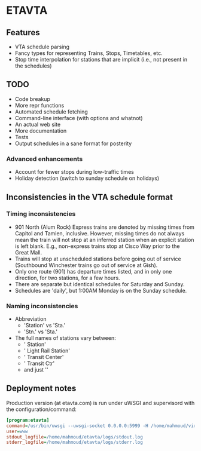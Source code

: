 # ETAVTA

## Features
* VTA schedule parsing
* Fancy types for representing Trains, Stops, Timetables, etc.
* Stop time interpolation for stations that are implicit (i.e., not
  present in the schedules)

## TODO
* Code breakup
* More repr functions
* Automated schedule fetching
* Command-line interface (with options and whatnot)
* An actual web site
* More documentation
* Tests
* Output schedules in a sane format for posterity

### Advanced enhancements
* Account for fewer stops during low-traffic times
* Holiday detection (switch to sunday schedule on holidays)

## Inconsistencies in the VTA schedule format

### Timing inconsistencies
* 901 North (Alum Rock) Express trains are denoted by missing times from Capitol and Tamien, inclusive.
  However, missing times do not always mean the train will not stop at an inferred station when
  an explicit station is left blank. E.g., non-express trains stop at Cisco Way prior to the Great Mall.
* Trains will stop at unscheduled stations before going out of service (Southbound Winchester trains
  go out of service at Gish).
* Only one route (901) has departure times listed, and in only one direction,
  for two stations, for a few hours.
* There are separate but identical schedules for Saturday and Sunday.
* Schedules are 'daily', but 1:00AM Monday is on the Sunday schedule.

### Naming inconsistencies
* Abbreviation
   * 'Station' vs 'Sta.'
   * 'Stn.' vs 'Sta.'
* The full names of stations vary between:
   * '<station name> Station'
   * '<station name> Light Rail Station'
   * '<station name> Transit Center'
   * '<station name> Transit Ctr'
   * and just '<station name>'

## Deployment notes

Production version (at etavta.com) is run under uWSGI and supervisord with the configuration/command:

```ini
[program:etavta]
command=/usr/bin/uwsgi --uwsgi-socket 0.0.0.0:5999 -H /home/mahmoud/virtualenvs/etavta --python-path /home/mahmoud/etavta/ --module wsgi --callable application --threads 16 -t 60 -M --need-app --die-on-term
user=www
stdout_logfile=/home/mahmoud/etavta/logs/stdout.log
stderr_logfile=/home/mahmoud/etavta/logs/stderr.log
```